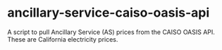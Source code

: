 # ancillary-service-caiso-oasis-api
A script to pull Ancillary Service (AS) prices from the CAISO OASIS API.  These are California electricity prices.
